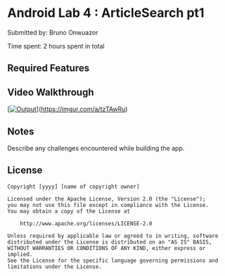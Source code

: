 # Android Lab 4 : ArticleSearch pt1

Submitted by: Bruno Onwuazor

Time spent: 2 hours spent in total

## Required Features

## Video Walkthrough
[[<img src='file:///private/var/folders/vd/3lqv2jyn5h99hqv4qqwmzlfh0000gq/T/a7120ed0c2ec1080ce6483ddea6b73ff/Kapture%202025-03-12%20at%2020.06.55.gif' title='Output' width=' ' alt='Output' />](https://imgur.com/a/bR7Oom5)](https://imgur.com/a/tzTAwRu)
## Notes

Describe any challenges encountered while building the app.

## License

    Copyright [yyyy] [name of copyright owner]

    Licensed under the Apache License, Version 2.0 (the "License");
    you may not use this file except in compliance with the License.
    You may obtain a copy of the License at

        http://www.apache.org/licenses/LICENSE-2.0

    Unless required by applicable law or agreed to in writing, software
    distributed under the License is distributed on an "AS IS" BASIS,
    WITHOUT WARRANTIES OR CONDITIONS OF ANY KIND, either express or implied.
    See the License for the specific language governing permissions and
    limitations under the License.
